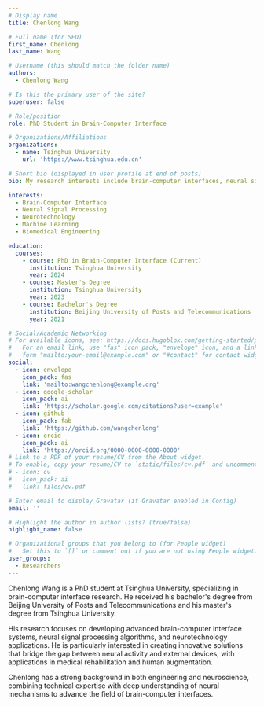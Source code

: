```yaml
---
# Display name
title: Chenlong Wang

# Full name (for SEO)
first_name: Chenlong
last_name: Wang

# Username (this should match the folder name)
authors:
  - Chenlong Wang

# Is this the primary user of the site?
superuser: false

# Role/position
role: PhD Student in Brain-Computer Interface

# Organizations/Affiliations
organizations:
  - name: Tsinghua University
    url: 'https://www.tsinghua.edu.cn'

# Short bio (displayed in user profile at end of posts)
bio: My research interests include brain-computer interfaces, neural signal processing, and neurotechnology.

interests:
  - Brain-Computer Interface
  - Neural Signal Processing
  - Neurotechnology
  - Machine Learning
  - Biomedical Engineering

education:
  courses:
    - course: PhD in Brain-Computer Interface (Current)
      institution: Tsinghua University
      year: 2024
    - course: Master's Degree
      institution: Tsinghua University
      year: 2023
    - course: Bachelor's Degree
      institution: Beijing University of Posts and Telecommunications
      year: 2021

# Social/Academic Networking
# For available icons, see: https://docs.hugoblox.com/getting-started/page-builder/#icons
#   For an email link, use "fas" icon pack, "envelope" icon, and a link in the
#   form "mailto:your-email@example.com" or "#contact" for contact widget.
social:
  - icon: envelope
    icon_pack: fas
    link: 'mailto:wangchenlong@example.org'
  - icon: google-scholar
    icon_pack: ai
    link: 'https://scholar.google.com/citations?user=example'
  - icon: github
    icon_pack: fab
    link: 'https://github.com/wangchenlong'
  - icon: orcid
    icon_pack: ai
    link: 'https://orcid.org/0000-0000-0000-0000'
# Link to a PDF of your resume/CV from the About widget.
# To enable, copy your resume/CV to `static/files/cv.pdf` and uncomment the lines below.
# - icon: cv
#   icon_pack: ai
#   link: files/cv.pdf

# Enter email to display Gravatar (if Gravatar enabled in Config)
email: ''

# Highlight the author in author lists? (true/false)
highlight_name: false

# Organizational groups that you belong to (for People widget)
#   Set this to `[]` or comment out if you are not using People widget.
user_groups:
  - Researchers
---
```


Chenlong Wang is a PhD student at Tsinghua University, specializing in brain-computer interface research. He received his bachelor's degree from Beijing University of Posts and Telecommunications and his master's degree from Tsinghua University.

His research focuses on developing advanced brain-computer interface systems, neural signal processing algorithms, and neurotechnology applications. He is particularly interested in creating innovative solutions that bridge the gap between neural activity and external devices, with applications in medical rehabilitation and human augmentation.

Chenlong has a strong background in both engineering and neuroscience, combining technical expertise with deep understanding of neural mechanisms to advance the field of brain-computer interfaces.